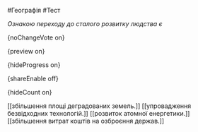 #Географія #Тест

*Ознакою переходу до сталого розвитку людства є*

{noChangeVote on}

{preview on}

{hideProgress on}

{shareEnable off}

{hideCount on}

[[збільшення площі деградованих земель.]]
[[упровадження безвідходних технологій.]]
[[розвиток атомної енергетики.]]
[[збільшення витрат коштів на озброєння держав.]]

